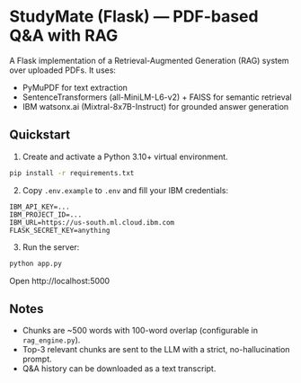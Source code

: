 # StudyMate (Flask) — PDF-based Q&A with RAG

A Flask implementation of a Retrieval-Augmented Generation (RAG) system over uploaded PDFs.
It uses:
- PyMuPDF for text extraction
- SentenceTransformers (all-MiniLM-L6-v2) + FAISS for semantic retrieval
- IBM watsonx.ai (Mixtral-8x7B-Instruct) for grounded answer generation

## Quickstart

1) Create and activate a Python 3.10+ virtual environment.

```bash
pip install -r requirements.txt
```

2) Copy `.env.example` to `.env` and fill your IBM credentials:
```
IBM_API_KEY=...
IBM_PROJECT_ID=...
IBM_URL=https://us-south.ml.cloud.ibm.com
FLASK_SECRET_KEY=anything
```

3) Run the server:
```bash
python app.py
```
Open http://localhost:5000

## Notes
- Chunks are ~500 words with 100-word overlap (configurable in `rag_engine.py`).
- Top-3 relevant chunks are sent to the LLM with a strict, no-hallucination prompt.
- Q&A history can be downloaded as a text transcript.
